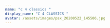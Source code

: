 ```yaml
---
name: "c 4 classics "
display_name: "C 4 CLASSICS "
avatar: /assets/images/psx_20200522_145506.jpg
---
```

